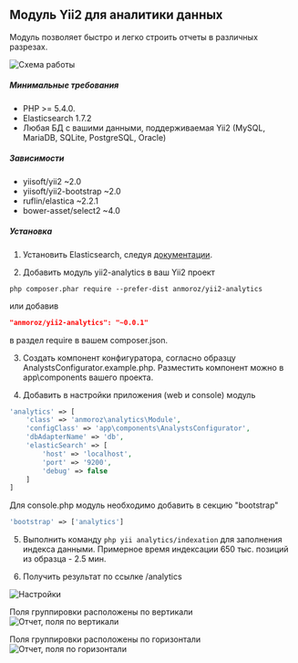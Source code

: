 Модуль Yii2 для аналитики данных
------------

Модуль позволяет быстро и легко строить отчеты в различных разрезах.

![Схема работы](https://raw.github.com/anmoroz/yii2-analytics/master/docs/screenshots/yii2-analytics-schema.jpg)

##### Минимальные требования
* PHP >= 5.4.0.
* Elasticsearch 1.7.2
* Любая БД с вашими данными, поддерживаемая Yii2 (MySQL, MariaDB, SQLite, PostgreSQL, Oracle)

##### Зависимости
* yiisoft/yii2 ~2.0
* yiisoft/yii2-bootstrap ~2.0
* ruflin/elastica ~2.2.1
* bower-asset/select2 ~4.0

##### Установка

1. Установить Elasticsearch, следуя [документации](https://www.elastic.co/guide/en/elasticsearch/reference/current/setup.html).

2. Добавить модуль yii2-analytics в ваш Yii2 проект

```
php composer.phar require --prefer-dist anmoroz/yii2-analytics
```
или добавив
```json
"anmoroz/yii2-analytics": "~0.0.1"
```
в раздел require в вашем composer.json.

3. Создать компонент конфигуратора, согласно образцу AnalystsConfigurator.example.php. Разместить компонент можно в app\components вашего проекта.

4. Добавить в настройки приложения (web и console) модуль
```php
'analytics' => [
    'class' => 'anmoroz\analytics\Module',
    'configClass' => 'app\components\AnalystsConfigurator',
    'dbAdapterName' => 'db',
    'elasticSearch' => [
        'host' => 'localhost',
        'port' => '9200',
        'debug' => false
    ]
]
```

Для console.php модуль необходимо добавить в секцию "bootstrap"
```php
'bootstrap' => ['analytics']
```

5. Выполнить команду `php yii analytics/indexation` для заполнения индекса данными. Примерное время индексации 650 тыс. позиций из образца - 2.5 мин.

6. Получить результат по ссылке /analytics

![Настройки](https://raw.github.com/anmoroz/yii2-analytics/master/docs/screenshots/settings_ru.jpg)

Поля группировки расположены по вертикали
![Отчет, поля по вертикали](https://raw.github.com/anmoroz/yii2-analytics/master/docs/screenshots/report_vertical_ru.jpg)

Поля группировки расположены по горизонтали
![Отчет, поля по горизонтали](https://raw.github.com/anmoroz/yii2-analytics/master/docs/screenshots/report_horizontal_ru.jpg)